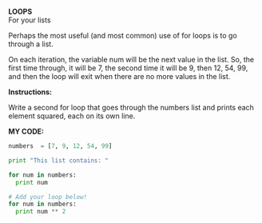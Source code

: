 **LOOPS**<br>
For your lists<br>

Perhaps the most useful (and most common) use of for loops is to go through a list.

On each iteration, the variable num will be the next value in the list. So, the first time through, it will be 7, the second time it will be 9, then 12, 54, 99, and then the loop will exit when there are no more values in the list.

**Instructions:**

Write a second for loop that goes through the numbers list and prints each element squared, each on its own line.

**MY CODE:**
```python
numbers  = [7, 9, 12, 54, 99]

print "This list contains: "

for num in numbers:
  print num

# Add your loop below!
for num in numbers:
  print num ** 2
  ```
